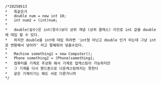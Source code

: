     /*20250513
    *   똑같은거
    *   double num = new int 10;
    *   int num2 = (int)num;
    *
    *   double(실수)은 int(정수)보다 상위 개념 (상위 클래스) 이므로 int 값을 double에 대입 할 수 있다.
    *   하지만 double을 int에 대입 하려면 'int형 아닌고 double 인거 아는데 그냥 int로 변환해서 넣어라' 라고 말해줘야 넣을수있다.
    *
    *   Machine something1 = new Computer();
    *   Phone something2 = (Phone)something1;
    *   컴퓨터를 기계로 추상화 해서 기계로 업캐스팅이 가능하지만
    *   그 기계를 다시 핸드폰으로 다운캐스팅하지는 못한다
    *   같은 기계이기는 해도 서로 다른거니까
    */